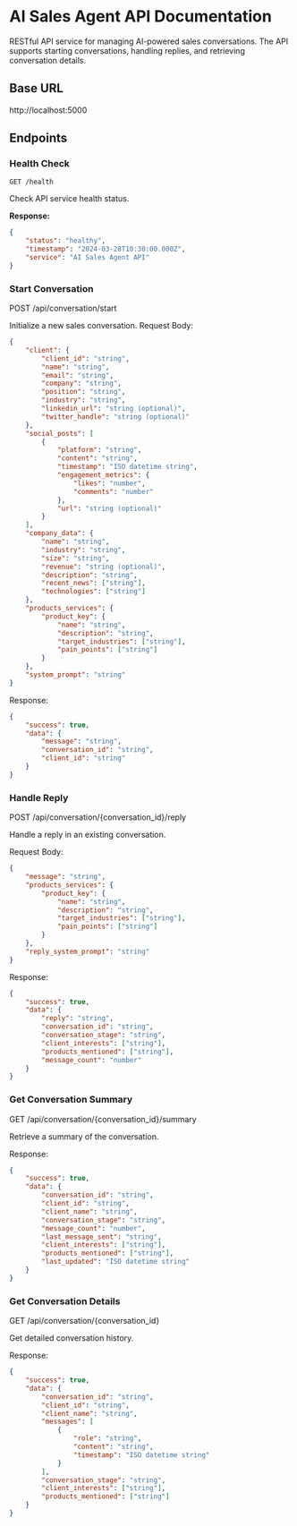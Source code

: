 # AI Sales Agent API Documentation

RESTful API service for managing AI-powered sales conversations. The API supports starting conversations, handling replies, and retrieving conversation details.

## Base URL
http://localhost:5000


## Endpoints

### Health Check
`GET /health`

Check API service health status.

**Response:**
```json
{
    "status": "healthy",
    "timestamp": "2024-03-28T10:30:00.000Z",
    "service": "AI Sales Agent API"
}
```

### Start Conversation

POST /api/conversation/start

Initialize a new sales conversation.
Request Body:
```json
{
    "client": {
        "client_id": "string",
        "name": "string",
        "email": "string",
        "company": "string",
        "position": "string",
        "industry": "string",
        "linkedin_url": "string (optional)",
        "twitter_handle": "string (optional)"
    },
    "social_posts": [
        {
            "platform": "string",
            "content": "string",
            "timestamp": "ISO datetime string",
            "engagement_metrics": {
                "likes": "number",
                "comments": "number"
            },
            "url": "string (optional)"
        }
    ],
    "company_data": {
        "name": "string",
        "industry": "string",
        "size": "string",
        "revenue": "string (optional)",
        "description": "string",
        "recent_news": ["string"],
        "technologies": ["string"]
    },
    "products_services": {
        "product_key": {
            "name": "string",
            "description": "string",
            "target_industries": ["string"],
            "pain_points": ["string"]
        }
    },
    "system_prompt": "string"
}
```
Response:
```json
{
    "success": true,
    "data": {
        "message": "string",
        "conversation_id": "string",
        "client_id": "string"
    }
}
```

### Handle Reply
POST /api/conversation/{conversation_id}/reply

Handle a reply in an existing conversation.

Request Body:
```json
{
    "message": "string",
    "products_services": {
        "product_key": {
            "name": "string",
            "description": "string",
            "target_industries": ["string"],
            "pain_points": ["string"]
        }
    },
    "reply_system_prompt": "string"
}
```

Response:
```json
{
    "success": true,
    "data": {
        "reply": "string",
        "conversation_id": "string",
        "conversation_stage": "string",
        "client_interests": ["string"],
        "products_mentioned": ["string"],
        "message_count": "number"
    }
}
```

### Get Conversation Summary
GET /api/conversation/{conversation_id}/summary

Retrieve a summary of the conversation.

Response:
```json
{
    "success": true,
    "data": {
        "conversation_id": "string",
        "client_id": "string",
        "client_name": "string",
        "conversation_stage": "string",
        "message_count": "number",
        "last_message_sent": "string",
        "client_interests": ["string"],
        "products_mentioned": ["string"],
        "last_updated": "ISO datetime string"
    }
}
```

### Get Conversation Details
GET /api/conversation/{conversation_id}

Get detailed conversation history.

Response:
```json
{
    "success": true,
    "data": {
        "conversation_id": "string",
        "client_id": "string",
        "client_name": "string",
        "messages": [
            {
                "role": "string",
                "content": "string",
                "timestamp": "ISO datetime string"
            }
        ],
        "conversation_stage": "string",
        "client_interests": ["string"],
        "products_mentioned": ["string"]
    }
}
```